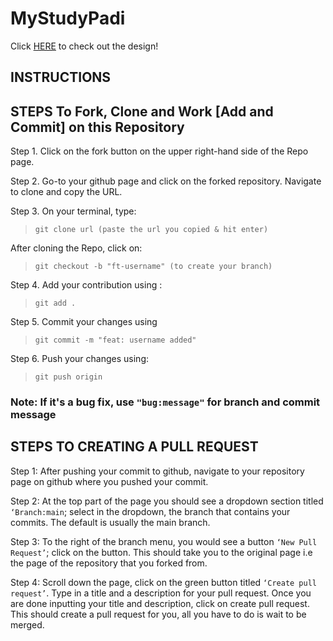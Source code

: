 # MyStudyPadi


Click [HERE](https://www.figma.com/file/Ag9Qo4A67d7zbHWLSrXafF/MyStudyPadi?node-id=1%3A5) to check out the design!

## INSTRUCTIONS

## **STEPS** To Fork, Clone and Work [Add and Commit] on this Repository

Step 1. Click on the fork button on the upper right-hand side of the Repo page.

Step 2. Go-to your github page and click on the forked repository. Navigate to clone and copy the URL.

Step 3. On your terminal, type:

>`git clone url (paste the url you copied & hit enter)`

After cloning the Repo, click on:

>`git checkout -b "ft-username" (to create your branch)`

Step 4. Add your contribution using :

 >`git add .`

Step 5. Commit your changes using
  
  >`git commit -m "feat: username added"`

Step 6. Push your changes using:

>` git push origin `

### Note: If it's a bug fix, use `"bug:message"` for branch and commit message

## STEPS TO CREATING A PULL REQUEST

Step 1: After pushing your commit to github, navigate to your repository page on github where you pushed your commit.

Step 2: At the top part of the page you should see a dropdown section titled `‘Branch:main`; select in the dropdown, the branch that contains your commits. The default is usually the main branch.

Step 3: To the right of the branch menu, you would see a button `‘New Pull Request’`; click on the button. This should take you to the original page i.e the page of the repository that you forked from.

Step 4:  Scroll down the page, click on the green button titled `‘Create pull request’`. Type in a title and a description for your pull request. Once you are done inputting your title and description, click on create pull request. This should create a pull request for you, all you have to do is wait to be merged.


